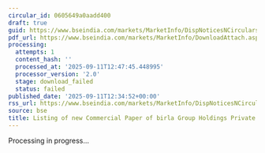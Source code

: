```yaml
---
circular_id: 0605649a0aadd400
draft: true
guid: https://www.bseindia.com/markets/MarketInfo/DispNoticesNCirculars.aspx?Noticeid={C0D51B48-FE3A-4EA0-B5E9-06231D51A11E}&noticeno=20250911-55&dt=09/11/2025&icount=55&totcount=72&flag=0
pdf_url: https://www.bseindia.com/markets/MarketInfo/DownloadAttach.aspx?id=20250911-55&attachedId=
processing:
  attempts: 1
  content_hash: ''
  processed_at: '2025-09-11T12:47:45.448995'
  processor_version: '2.0'
  stage: download_failed
  status: failed
published_date: '2025-09-11T12:34:52+00:00'
rss_url: https://www.bseindia.com/markets/MarketInfo/DispNoticesNCirculars.aspx?Noticeid={C0D51B48-FE3A-4EA0-B5E9-06231D51A11E}&noticeno=20250911-55&dt=09/11/2025&icount=55&totcount=72&flag=0
source: bse
title: Listing of new Commercial Paper of birla Group Holdings Private Limited
---
```


Processing in progress...